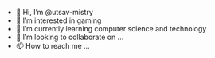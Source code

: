 - 👋 Hi, I’m @utsav-mistry
- 👀 I’m interested in gaming
- 🌱 I’m currently learning computer science and technology
- 💞️ I’m looking to collaborate on ...
- 📫 How to reach me ...

<!---
utsav-mistry/utsav-mistry is a ✨ special ✨ repository because its `README.md` (this file) appears on your GitHub profile.
You can click the Preview link to take a look at your changes.
--->
